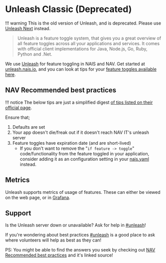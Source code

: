 # Unleash Classic (Deprecated)

!!! warning
    This is the old version of Unleash, and is deprecated. Please use [Unleash Next](./unleash-next.md) instead.

> Unleash is a feature toggle system, that gives you a great overview of all feature toggles across all your applications and services. It comes with official client implementations for Java, Node.js, Go, Ruby, Python and .Net.

We use [Unleash](https://docs.getunleash.io/) for feature toggling in NAIS and NAV.
Get started at [unleash.nais.io](https://unleash.nais.io/), and you can look at tips for your [feature toggles available here](https://www.unleash-hosted.com/articles/what-are-the-feature-toggle-best-practices).

## NAV Recommended best practices

!!! notice
    The below tips are just a simplified digest [of tips listed on their official page](https://www.unleash-hosted.com/articles/what-are-the-feature-toggle-best-practices).

Ensure that;

1. Defaults are set
2. Your app doesn't die/freak out if it doesn't reach NAV IT's unleash server
3. Feature toggles have expiration date (and are short-lived)
    - If you don't want to remove the "`if feature -> toggle`" code/functionality from the feature toggled in your application, consider adding it as an configuration setting in your [nais.yaml](../../nais-application/application#envfromconfigmap) instead.

## Metrics
Unleash supports metrics of usage of features.
These can either be viewed on the web page, or in [Grafana](https://grafana.adeo.no/d/vnCneDVWk/unleash?orgId=1).

## Support
Is the Unleash server down or unavailable? Ask for help in [#unleash](https://nav-it.slack.com/archives/C9BPTSULS)!

If you're wondering about best practices [#unleash](https://nav-it.slack.com/archives/C9BPTSULS) is a good place to ask where volunteers will help as best as they can!

PS: You might be able to find the answers you seek by checking out [NAV Recommended best practices](#nav-recommended-best-practices) and it's linked source!

